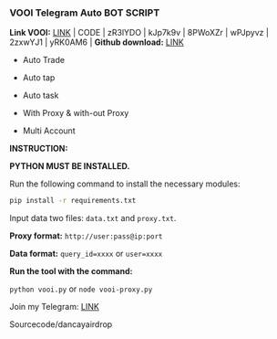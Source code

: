 ### VOOI Telegram Auto BOT SCRIPT

**Link VOOI:** [LINK](https://t.me/VooiAppBot/vooi?startapp=frenIDz0zVVP7) | CODE | zR3lYDO | kJp7k9v | 8PWoXZr | wPJpyvz | 2zxwYJ1 | 
yRK0AM6 |
**Github download:** [LINK](https://github.com/codenewinsight/VOOI-Telegram-Bot-backed-by-Binance)

- Auto Trade

- Auto tap

- Auto task

- With Proxy & with-out Proxy

- Multi Account

**INSTRUCTION:**

**PYTHON MUST BE INSTALLED.**

Run the following command to install the necessary modules:

```bash
pip install -r requirements.txt
```
Input data two files: `data.txt` and `proxy.txt`.

**Proxy format:** `http://user:pass@ip:port`

**Data format:** `query_id=xxxx` or `user=xxxx`



**Run the tool with the command:**

`python vooi.py` or `node vooi-proxy.py`

Join my Telegram: [LINK](https://t.me/scriptsharing)

Sourcecode/dancayairdrop